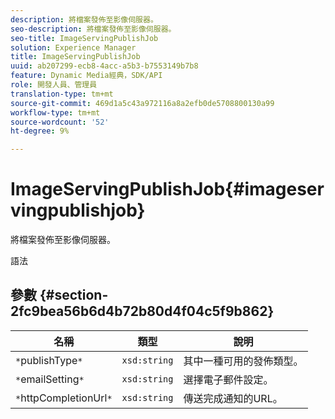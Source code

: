 ```yaml
---
description: 將檔案發佈至影像伺服器。
seo-description: 將檔案發佈至影像伺服器。
seo-title: ImageServingPublishJob
solution: Experience Manager
title: ImageServingPublishJob
uuid: ab207299-ecb8-4acc-a5b3-b7553149b7b8
feature: Dynamic Media經典，SDK/API
role: 開發人員、管理員
translation-type: tm+mt
source-git-commit: 469d1a5c43a972116a8a2efb0de5708800130a99
workflow-type: tm+mt
source-wordcount: '52'
ht-degree: 9%

---
```



# ImageServingPublishJob{#imageservingpublishjob}

將檔案發佈至影像伺服器。

語法

## 參數 {#section-2fc9bea56b6d4b72b80d4f04c5f9b862}

| 名稱 | 類型 | 說明 |
|---|---|---|
| `*`publishType`*` | `xsd:string` | 其中一種可用的發佈類型。 |
| `*`emailSetting`*` | `xsd:string` | 選擇電子郵件設定。 |
| `*`httpCompletionUrl`*` | `xsd:string` | 傳送完成通知的URL。 |

